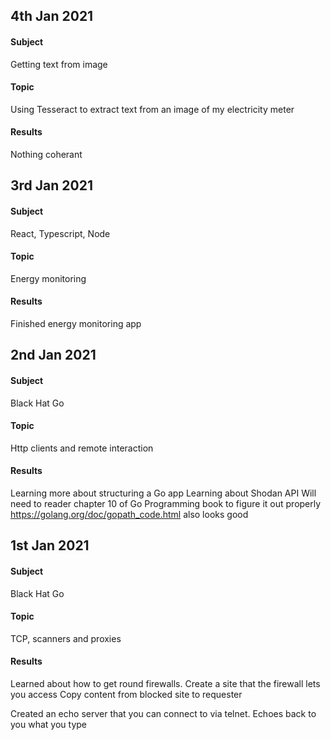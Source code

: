 <!---
## 1st Jan 2021
#### Subject
React
#### Topic
Redux
#### Results
--->
## 4th Jan 2021
#### Subject
Getting text from image
#### Topic
Using Tesseract to extract text from an image of my electricity meter
#### Results
Nothing coherant

## 3rd Jan 2021
#### Subject
React, Typescript, Node
#### Topic
Energy monitoring
#### Results
Finished energy monitoring app 

## 2nd Jan 2021
#### Subject
Black Hat Go
#### Topic
Http clients and remote interaction
#### Results
Learning more about structuring a Go app
Learning about Shodan API
Will need to reader chapter 10 of Go Programming book to figure it out properly
https://golang.org/doc/gopath_code.html also looks good

## 1st Jan 2021
#### Subject
Black Hat Go
#### Topic
TCP, scanners and proxies
#### Results
Learned about how to get round firewalls. 
Create a site that the firewall lets you access
Copy content from blocked site to requester

Created an echo server that you can connect to via telnet. Echoes back to you what you type


